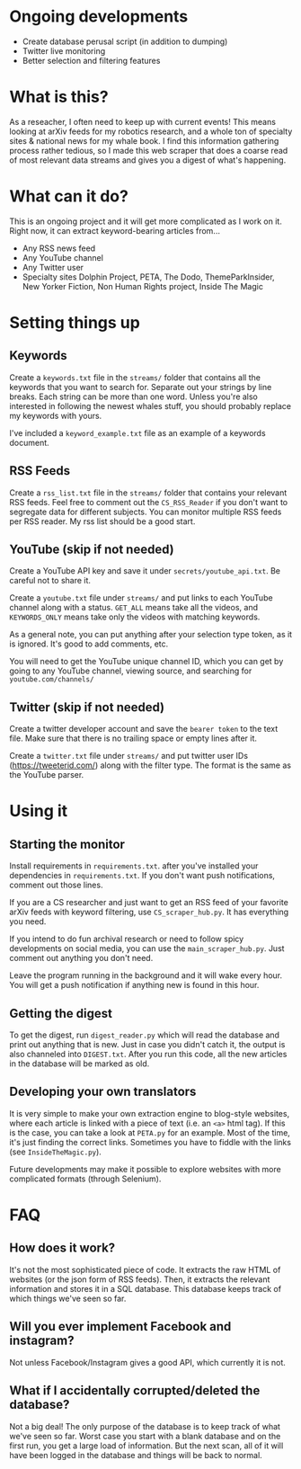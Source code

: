 # Ongoing developments
* Create database perusal script (in addition to dumping)
* Twitter live monitoring 
* Better selection and filtering features 

# What is this?
As a reseacher, I often need to keep up with current events! This means looking at arXiv feeds for my robotics research, and a whole ton of specialty sites & national news for my whale book. 
I find this information gathering process rather tedious, so I made this web scraper that does a coarse read of most relevant data streams and gives you a digest of what's happening.

# What can it do? 
This is an ongoing project and it will get more complicated as I work on it. Right now, it can extract keyword-bearing articles from...
* Any RSS news feed 
* Any YouTube channel
* Any Twitter user 
* Specialty sites Dolphin Project, PETA, The Dodo, ThemeParkInsider, New Yorker Fiction, Non Human Rights project, Inside The Magic 

# Setting things up
## Keywords
Create a `keywords.txt` file in the `streams/` folder that contains all the keywords that you want to search for. Separate out your strings by line breaks. Each string can be more than one word. Unless you're also interested in following the newest whales stuff, you should probably replace my keywords with yours.

I've included a `keyword_example.txt` file as an example of a keywords document. 
## RSS Feeds
Create a `rss_list.txt` file in the `streams/` folder that contains your relevant RSS feeds. Feel free to comment out the `CS_RSS_Reader` if you don't want to segregate data for different subjects. You can monitor multiple RSS feeds per RSS reader. My rss list should be a good start. 

## YouTube (skip if not needed)
Create a YouTube API key and save it under `secrets/youtube_api.txt`. Be careful not to share it. 

Create a `youtube.txt` file under `streams/` and put links to each YouTube channel along with a status. `GET_ALL` means take all the videos, and `KEYWORDS_ONLY` means take only the videos with matching keywords.

As a general note, you can put anything after your selection type token, as it is ignored. It's good to add comments, etc. 

You will need to get the YouTube unique channel ID, which you can get by going to any YouTube channel, viewing source, and searching for `youtube.com/channels/`

## Twitter (skip if not needed)
Create a twitter developer account and save the `bearer token` to the text file. Make sure that there is no trailing space or empty lines after it.

Create a `twitter.txt` file under `streams/` and put twitter user IDs (https://tweeterid.com/) along with the filter type. The format is the same as the YouTube parser. 

# Using it
## Starting the monitor 
Install requirements in `requirements.txt`. 
after you've installed your dependencies in `requirements.txt`. If you don't want push notifications, comment out those lines. 

If you are a CS researcher and just want to get an RSS feed of your favorite arXiv feeds with keyword filtering, use `CS_scraper_hub.py`. It has everything you need.

If you intend to do fun archival research or need to follow spicy developments on social media, you can use the `main_scraper_hub.py`. Just comment out anything you don't need. 

Leave the program running in the background and it will wake every hour. You will get a push notification if anything new is found in this hour. 

## Getting the digest
To get the digest, run `digest_reader.py` which will read the database and print out anything that is new. Just in case you didn't catch it, the output is also channeled into `DIGEST.txt`. After you run this code, all the new articles in the database will be marked as old.

## Developing your own translators
It is very simple to make your own extraction engine to blog-style websites, where each article is linked with a piece of text (i.e. an `<a>` html tag). If this is the case, you can take a look at `PETA.py` for an example. Most of the time, it's just finding the correct links. Sometimes you have to fiddle with the links (see `InsideTheMagic.py`). 

Future developments may make it possible to explore websites with more complicated formats (through Selenium). 


# FAQ
## How does it work? 
It's not the most sophisticated piece of code. It extracts the raw HTML of websites (or the json form of RSS feeds). Then, it extracts the relevant information and stores it in a SQL database. This database keeps track of which things we've seen so far. 

## Will you ever implement Facebook and instagram?
Not unless Facebook/Instagram gives a good API, which currently it is not. 

## What if I accidentally corrupted/deleted the database?
Not a big deal! The only purpose of the database is to keep track of what we've seen so far. Worst case you start with a blank database and on the first run, you get a large load of information. But the next scan, all of it will have been logged in the database and things will be back to normal.
